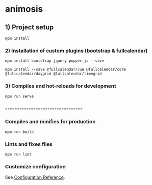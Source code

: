 # animosis

## 1) Project setup
```
npm install
```
### 2) Installation of custom plugins (bootstrap & fullcalendar)
```
npm install bootstrap jquery popper.js --save

npm install --save @fullcalendar/vue @fullcalendar/core @fullcalendar/daygrid @fullcalendar/timegrid

```

### 3) Compiles and hot-reloads for development
```
npm run serve
```
### ---------------------------------

### Compiles and minifies for production
```
npm run build
```

### Lints and fixes files
```
npm run lint
```

### Customize configuration
See [Configuration Reference](https://cli.vuejs.org/config/).

